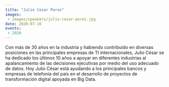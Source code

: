 ```yaml
---
title: "Julio Cesar Perez"
images:
 - images/speakers/julio-cesar-perez.jpg
date: 2020-07-16
events:
 - 2020
---
```


Con más de 30 años en la industria y habiendo contribuido en diversas posiciones en las principales empresas de TI internacionales, Julio César se ha dedicado los últimos 10 años a apoyar en diferentes industrias al apalancamiento de las decisiones ejecutivas por medio del uso adecuado de datos. Hoy Julio César está ayudando a los principales bancos y empresas de telefonía del país en el desarrollo de proyectos de transformación digital apoyada en Big Data.